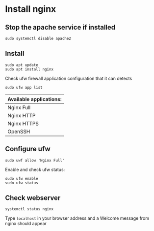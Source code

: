 # Install nginx

## Stop the apache service if installed
```
sudo systemctl disable apache2 
```

## Install
```
sudo apt update
sudo apt install nginx
```


Check ufw firewall application configuration that it can detects
```
sudo ufw app list
```
| Available applications: 	|
|-------------------------	|
| Nginx Full              	|
| Nginx HTTP              	|
| Nginx HTTPS            	|
| OpenSSH                   |


## Configure ufw
```
sudo uwf allow 'Nginx Full'
```

Enable and check ufw status: 
```
sudo ufw enable
sudo ufw status
```

## Check webserver
```
systemctl status nginx
```

Type ```localhost``` in your browser address and a Welcome message from nginx should appear